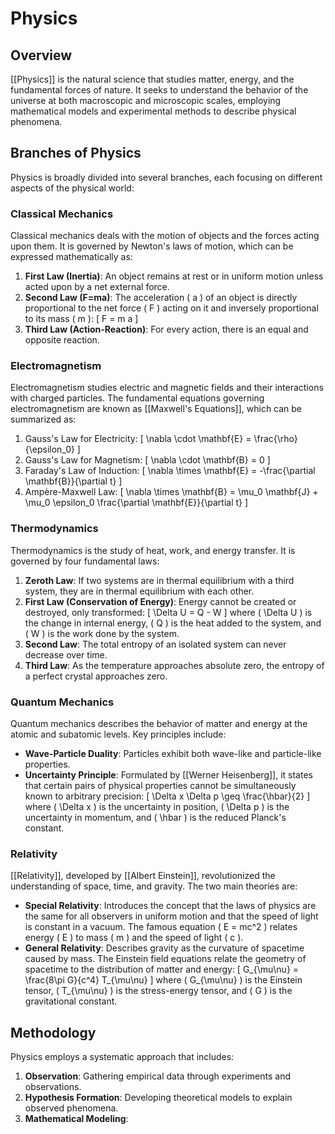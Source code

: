 
# Physics

## Overview
[[Physics]] is the natural science that studies matter, energy, and the fundamental forces of nature. It seeks to understand the behavior of the universe at both macroscopic and microscopic scales, employing mathematical models and experimental methods to describe physical phenomena.

## Branches of Physics
Physics is broadly divided into several branches, each focusing on different aspects of the physical world:

### Classical Mechanics
Classical mechanics deals with the motion of objects and the forces acting upon them. It is governed by Newton's laws of motion, which can be expressed mathematically as:
1. **First Law (Inertia)**: An object remains at rest or in uniform motion unless acted upon by a net external force.
2. **Second Law (F=ma)**: The acceleration \( a \) of an object is directly proportional to the net force \( F \) acting on it and inversely proportional to its mass \( m \):
   \[
   F = m a
   \]
3. **Third Law (Action-Reaction)**: For every action, there is an equal and opposite reaction.

### Electromagnetism
Electromagnetism studies electric and magnetic fields and their interactions with charged particles. The fundamental equations governing electromagnetism are known as [[Maxwell's Equations]], which can be summarized as:
1. Gauss's Law for Electricity:
   \[
   \nabla \cdot \mathbf{E} = \frac{\rho}{\epsilon_0}
   \]
2. Gauss's Law for Magnetism:
   \[
   \nabla \cdot \mathbf{B} = 0
   \]
3. Faraday's Law of Induction:
   \[
   \nabla \times \mathbf{E} = -\frac{\partial \mathbf{B}}{\partial t}
   \]
4. Ampère-Maxwell Law:
   \[
   \nabla \times \mathbf{B} = \mu_0 \mathbf{J} + \mu_0 \epsilon_0 \frac{\partial \mathbf{E}}{\partial t}
   \]

### Thermodynamics
Thermodynamics is the study of heat, work, and energy transfer. It is governed by four fundamental laws:
1. **Zeroth Law**: If two systems are in thermal equilibrium with a third system, they are in thermal equilibrium with each other.
2. **First Law (Conservation of Energy)**: Energy cannot be created or destroyed, only transformed:
   \[
   \Delta U = Q - W
   \]
   where \( \Delta U \) is the change in internal energy, \( Q \) is the heat added to the system, and \( W \) is the work done by the system.
3. **Second Law**: The total entropy of an isolated system can never decrease over time.
4. **Third Law**: As the temperature approaches absolute zero, the entropy of a perfect crystal approaches zero.

### Quantum Mechanics
Quantum mechanics describes the behavior of matter and energy at the atomic and subatomic levels. Key principles include:
- **Wave-Particle Duality**: Particles exhibit both wave-like and particle-like properties.
- **Uncertainty Principle**: Formulated by [[Werner Heisenberg]], it states that certain pairs of physical properties cannot be simultaneously known to arbitrary precision:
  \[
  \Delta x \Delta p \geq \frac{\hbar}{2}
  \]
  where \( \Delta x \) is the uncertainty in position, \( \Delta p \) is the uncertainty in momentum, and \( \hbar \) is the reduced Planck's constant.

### Relativity
[[Relativity]], developed by [[Albert Einstein]], revolutionized the understanding of space, time, and gravity. The two main theories are:
- **Special Relativity**: Introduces the concept that the laws of physics are the same for all observers in uniform motion and that the speed of light is constant in a vacuum. The famous equation \( E = mc^2 \) relates energy \( E \) to mass \( m \) and the speed of light \( c \).
- **General Relativity**: Describes gravity as the curvature of spacetime caused by mass. The Einstein field equations relate the geometry of spacetime to the distribution of matter and energy:
  \[
  G_{\mu\nu} = \frac{8\pi G}{c^4} T_{\mu\nu}
  \]
  where \( G_{\mu\nu} \) is the Einstein tensor, \( T_{\mu\nu} \) is the stress-energy tensor, and \( G \) is the gravitational constant.

## Methodology
Physics employs a systematic approach that includes:
1. **Observation**: Gathering empirical data through experiments and observations.
2. **Hypothesis Formation**: Developing theoretical models to explain observed phenomena.
3. **Mathematical Modeling**: